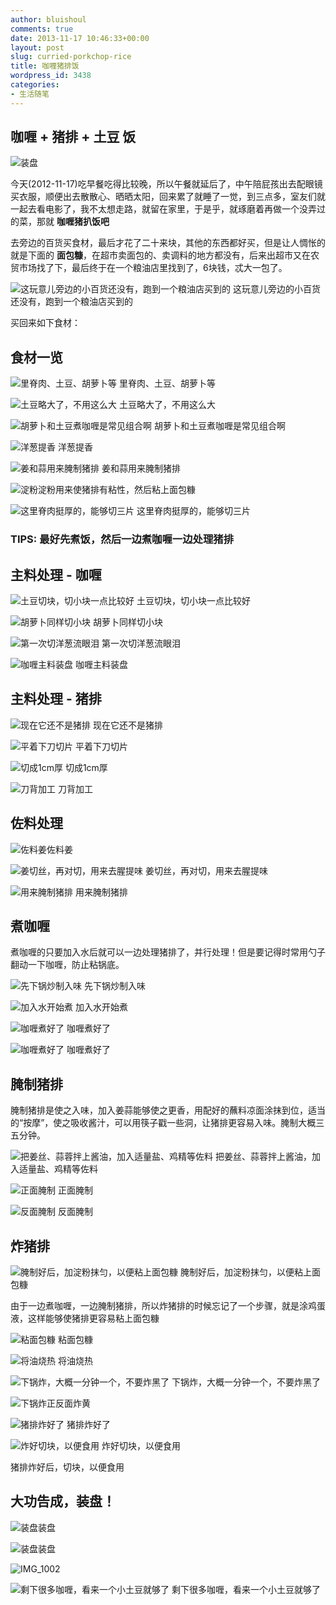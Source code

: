 ```yaml
---
author: bluishoul
comments: true
date: 2013-11-17 10:46:33+00:00
layout: post
slug: curried-porkchop-rice
title: 咖喱猪排饭
wordpress_id: 3438
categories:
- 生活随笔
---
```


## 咖喱 + 猪排 + 土豆 饭





![装盘](/wp-content/uploads/2013/11/IMG_1001.jpg)







今天(2012-11-17)吃早餐吃得比较晚，所以午餐就延后了，中午陪屁孩出去配眼镜买衣服，顺便出去散散心、晒晒太阳，回来累了就睡了一觉，到三点多，室友们就一起去看电影了，我不太想走路，就留在家里，于是乎，就琢磨着再做一个没弄过的菜，那就 **咖喱猪扒饭吧**






去旁边的百货买食材，最后才花了二十来块，其他的东西都好买，但是让人惆怅的就是下面的 **面包糠**，在超市卖面包的、卖调料的地方都没有，后来出超市又在农贸市场找了下，最后终于在一个粮油店里找到了，6块钱，忒大一包了。






![这玩意儿旁边的小百货还没有，跑到一个粮油店买到的](/wp-content/uploads/2013/11/IMG_0930.jpg) 这玩意儿旁边的小百货还没有，跑到一个粮油店买到的






买回来如下食材：





## 食材一览





![里脊肉、土豆、胡萝卜等](/wp-content/uploads/2013/11/19.jpg) 里脊肉、土豆、胡萝卜等

![土豆略大了，不用这么大](/wp-content/uploads/2013/11/IMG_0920.jpg) 土豆略大了，不用这么大

![胡萝卜和土豆煮咖喱是常见组合啊](/wp-content/uploads/2013/11/IMG_0922.jpg) 胡萝卜和土豆煮咖喱是常见组合啊

![洋葱提香](/wp-content/uploads/2013/11/IMG_0925.jpg) 洋葱提香

![姜和蒜用来腌制猪排](/wp-content/uploads/2013/11/IMG_0923.jpg) 姜和蒜用来腌制猪排

![淀粉](/wp-content/uploads/2013/11/IMG_0931.jpg)淀粉用来使猪排有粘性，然后粘上面包糠

![这里脊肉挺厚的，能够切三片](/wp-content/uploads/2013/11/IMG_0918.jpg) 这里脊肉挺厚的，能够切三片





### TIPS: 最好先煮饭，然后一边煮咖喱一边处理猪排




## 主料处理 - 咖喱





![土豆切块，切小块一点比较好](/wp-content/uploads/2013/11/IMG_0933.jpg) 土豆切块，切小块一点比较好

![胡萝卜同样切小块](/wp-content/uploads/2013/11/IMG_0935.jpg) 胡萝卜同样切小块

![第一次切洋葱流眼泪](/wp-content/uploads/2013/11/IMG_0938.jpg) 第一次切洋葱流眼泪

![咖喱主料装盘](/wp-content/uploads/2013/11/IMG_0940.jpg) 咖喱主料装盘





## 主料处理 - 猪排





![现在它还不是猪排](/wp-content/uploads/2013/11/IMG_0948.jpg) 现在它还不是猪排

![平着下刀切片](/wp-content/uploads/2013/11/IMG_0951.jpg) 平着下刀切片

![切成1cm厚](/wp-content/uploads/2013/11/IMG_0953.jpg) 切成1cm厚

![刀背加工](/wp-content/uploads/2013/11/IMG_0955.jpg) 刀背加工





## 佐料处理





![佐料姜](/wp-content/uploads/2013/11/IMG_0944.jpg)佐料姜

![姜切丝，再对切，用来去腥提味](/wp-content/uploads/2013/11/IMG_0945.jpg) 姜切丝，再对切，用来去腥提味

![用来腌制猪排](/wp-content/uploads/2013/11/IMG_0946.jpg) 用来腌制猪排





## 煮咖喱




煮咖喱的只要加入水后就可以一边处理猪排了，并行处理！但是要记得时常用勺子翻动一下咖喱，防止粘锅底。





![先下锅炒制入味](/wp-content/uploads/2013/11/IMG_0964.jpg) 先下锅炒制入味

![加入水开始煮](/wp-content/uploads/2013/11/IMG_0965.jpg) 加入水开始煮

![咖喱煮好了](/wp-content/uploads/2013/11/IMG_0974.jpg) 咖喱煮好了

![咖喱煮好了](/wp-content/uploads/2013/11/IMG_0975.jpg) 咖喱煮好了





## 腌制猪排





腌制猪排是使之入味，加入姜蒜能够使之更香，用配好的蘸料凉面涂抹到位，适当的“按摩”，使之吸收酱汁，可以用筷子戳一些洞，让猪排更容易入味。腌制大概三五分钟。






![把姜丝、蒜蓉拌上酱油，加入适量盐、鸡精等佐料](/wp-content/uploads/2013/11/IMG_0956.jpg) 把姜丝、蒜蓉拌上酱油，加入适量盐、鸡精等佐料

![正面腌制](/wp-content/uploads/2013/11/IMG_0958.jpg) 正面腌制

![反面腌制](/wp-content/uploads/2013/11/IMG_0959.jpg) 反面腌制





## 炸猪排





![腌制好后，加淀粉抹匀，以便粘上面包糠](/wp-content/uploads/2013/11/IMG_0970.jpg) 腌制好后，加淀粉抹匀，以便粘上面包糠





由于一边煮咖喱，一边腌制猪排，所以炸猪排的时候忘记了一个步骤，就是涂鸡蛋液，这样能够使猪排更容易粘上面包糠





![粘面包糠](/wp-content/uploads/2013/11/IMG_0973.jpg) 粘面包糠

![将油烧热](/wp-content/uploads/2013/11/IMG_0971.jpg) 将油烧热

![下锅炸，大概一分钟一个，不要炸黑了](/wp-content/uploads/2013/11/IMG_0976.jpg) 下锅炸，大概一分钟一个，不要炸黑了

![下锅炸](/wp-content/uploads/2013/11/IMG_0977.jpg)正反面炸黄

![猪排炸好了](/wp-content/uploads/2013/11/IMG_0981.jpg) 猪排炸好了

![炸好切块，以便食用](/wp-content/uploads/2013/11/IMG_0989.jpg) 炸好切块，以便食用






猪排炸好后，切块，以便食用




## 大功告成，装盘！





![装盘](/wp-content/uploads/2013/11/IMG_0999.jpg)装盘

![装盘](/wp-content/uploads/2013/11/IMG_1001.jpg)装盘

![IMG_1002](/wp-content/uploads/2013/11/IMG_1002.jpg)

![剩下很多咖喱，看来一个小土豆就够了](/wp-content/uploads/2013/11/IMG_1003.jpg) 剩下很多咖喱，看来一个小土豆就够了

